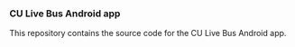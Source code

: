 ### CU Live Bus Android app

This repository contains the source code for the CU Live Bus Android app.
